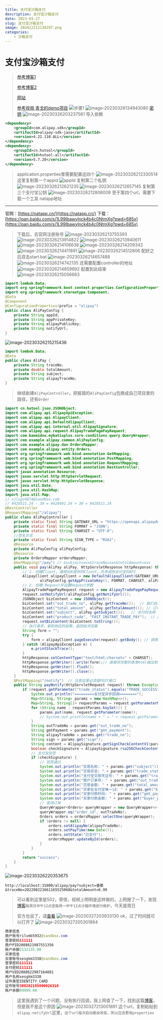 ```yaml
---
title: 支付宝沙箱支付
description: 支付宝沙箱支付
date: 2023-03-27
slug: 支付宝沙箱支付
image: 202412212138297.png
categories:
    - 沙箱支付
---
```


支付宝沙箱支付
=======
> [参考博客1](https://blog.csdn.net/hhb442/article/details/123304287)
>
> [参考博客2](https://blog.csdn.net/xqnode/article/details/124457790)
>
> [网站](https://open.alipay.com/develop/sandbox/app)
>
> [参考视频](https://www.bilibili.com/video/BV12e4y1o7qj/?spm_id_from=333.337.search-card.all.click&vd_source=0de2cc95ad0adc3e9ec15f6dcede1a20),[青戈的demo项目](https://gitee.com/xqnode/alipay-demo)
![步骤1](https://raw.githubusercontent.com/IsUnderAchiever/markdown-img/master/PicGo01/202402152337963.png)
![image-20230326134943080](https://raw.githubusercontent.com/IsUnderAchiever/markdown-img/master/PicGo01/202402152337090.png)
[密钥](https://opendocs.alipay.com/common/02kipk#%E5%B7%A5%E5%85%B7%E4%B8%8B%E8%BD%BD)
![image-20230326203237561](https://raw.githubusercontent.com/IsUnderAchiever/markdown-img/master/PicGo01/202402152337207.png)
> 导入依赖
```xml
<dependency>
    <groupId>com.alipay.sdk</groupId>
    <artifactId>alipay-sdk-java</artifactId>
    <version>4.22.110.ALL</version>
</dependency>
<dependency>
    <groupId>cn.hutool</groupId>
    <artifactId>hutool-all</artifactId>
    <version>5.7.20</version>
</dependency>
```
> application.properties里需要配置这四个
![image-20230326212330514](https://raw.githubusercontent.com/IsUnderAchiever/markdown-img/master/PicGo01/202402152337844.png)
> 这里复制第一个appid
![appId](https://raw.githubusercontent.com/IsUnderAchiever/markdown-img/master/PicGo01/202402152337268.png)
> 复制第二个私钥
![image-20230326212621235](https://raw.githubusercontent.com/IsUnderAchiever/markdown-img/master/PicGo01/202402152337560.png)
![image-20230326212657145](https://raw.githubusercontent.com/IsUnderAchiever/markdown-img/master/PicGo01/202402152337177.png)
> 复制第三个支付宝公钥
![image-20230326212806008](https://raw.githubusercontent.com/IsUnderAchiever/markdown-img/master/PicGo01/202402152337241.png)
> 至于第四个url，需要下载一个工具
natapp地址
-----------------------------------------------------------
官网：[https://natapp.cn/](https://natapp.cn/)
下载：[https://pan.baidu.com/s/1L99Ibawylnck4b4c0NtmXg?pwd=685x](https://pan.baidu.com/s/1L99Ibawylnck4b4c0NtmXg?pwd=685x)
> 下载后，去官网注册账号
![image-20230326213755393](https://raw.githubusercontent.com/IsUnderAchiever/markdown-img/master/PicGo01/202402152337915.png)
![image-20230326213914822](https://raw.githubusercontent.com/IsUnderAchiever/markdown-img/master/PicGo01/202402152337442.png)
![image-20230326213940611](https://raw.githubusercontent.com/IsUnderAchiever/markdown-img/master/PicGo01/202402152338191.png)
![image-20230326214106638](https://raw.githubusercontent.com/IsUnderAchiever/markdown-img/master/PicGo01/202402152337401.png)
![image-20230326214209342](https://raw.githubusercontent.com/IsUnderAchiever/markdown-img/master/PicGo01/202402152338219.png)
![image-20230326214411891](https://raw.githubusercontent.com/IsUnderAchiever/markdown-img/master/PicGo01/202402152338689.png)
![image-20230326214512806](https://raw.githubusercontent.com/IsUnderAchiever/markdown-img/master/PicGo01/202402152338811.png)
> 配好之后双击start.bat
![image-20230326214657488](https://raw.githubusercontent.com/IsUnderAchiever/markdown-img/master/PicGo01/202402152338582.png)
![image-20230326214742135](https://raw.githubusercontent.com/IsUnderAchiever/markdown-img/master/PicGo01/202402152338306.png)
> 还需要配置controller的地址
![image-20230326214859892](https://raw.githubusercontent.com/IsUnderAchiever/markdown-img/master/PicGo01/202402152338384.png)
> 配置到此结束
![image-20230326215056683](https://raw.githubusercontent.com/IsUnderAchiever/markdown-img/master/PicGo01/202402152338458.png)
```java
import lombok.Data;
import org.springframework.boot.context.properties.ConfigurationProperties;
import org.springframework.stereotype.Component;
@Data
@Component
@ConfigurationProperties(prefix = "alipay")
public class AliPayConfig {
    private String appId;
    private String appPrivateKey;
    private String alipayPublicKey;
    private String notifyUrl;
}
```
![image-20230326215215436](https://raw.githubusercontent.com/IsUnderAchiever/markdown-img/master/PicGo01/202402152338705.png)
```java
import lombok.Data;
@Data
public class AliPay {
    private String traceNo;
    private double totalAmount;
    private String subject;
    private String alipayTraceNo;
}
```
> 继续新建`AliPayController`，把报错的`AliPayConfig`包换成自己项目里的路径，还有`Order`
```java
import cn.hutool.json.JSONObject;
import com.alipay.api.AlipayApiException;
import com.alipay.api.AlipayClient;
import com.alipay.api.DefaultAlipayClient;
import com.alipay.api.internal.util.AlipaySignature;
import com.alipay.api.request.AlipayTradePagePayRequest;
import com.baomidou.mybatisplus.core.conditions.query.QueryWrapper;
import com.example.alipay.common.AliPayConfig;
import com.example.alipay.dao.OrdersMapper;
import com.example.alipay.entity.Orders;
import org.springframework.web.bind.annotation.GetMapping;
import org.springframework.web.bind.annotation.PostMapping;
import org.springframework.web.bind.annotation.RequestMapping;
import org.springframework.web.bind.annotation.RestController;
import javax.annotation.Resource;
import javax.servlet.http.HttpServletRequest;
import javax.servlet.http.HttpServletResponse;
import java.util.Date;
import java.util.HashMap;
import java.util.Map;
// xjlugv6874@sandbox.com
// 9428521.24 - 30 = 9428491.24 + 30 = 9428521.24
@RestController
@RequestMapping("/alipay")
public class AliPayController {
    private static final String GATEWAY_URL = "https://openapi.alipaydev.com/gateway.do";
    private static final String FORMAT = "JSON";
    private static final String CHARSET = "UTF-8";
    //签名方式
    private static final String SIGN_TYPE = "RSA2";
    @Resource
    private AliPayConfig aliPayConfig;
    @Resource
    private OrdersMapper ordersMapper;
    @GetMapping("/pay") // &subject=xxx&traceNo=xxx&totalAmount=xxx
    public void pay(AliPay aliPay, HttpServletResponse httpResponse) throws Exception {
        // 1. 创建Client，通用SDK提供的Client，负责调用支付宝的API
        AlipayClient alipayClient = new DefaultAlipayClient(GATEWAY_URL, aliPayConfig.getAppId(),
                aliPayConfig.getAppPrivateKey(), FORMAT, CHARSET, aliPayConfig.getAlipayPublicKey(), SIGN_TYPE);
        // 2. 创建 Request并设置Request参数
        AlipayTradePagePayRequest request = new AlipayTradePagePayRequest();  // 发送请求的 Request类
        request.setNotifyUrl(aliPayConfig.getNotifyUrl());
        JSONObject bizContent = new JSONObject();
        bizContent.set("out_trade_no", aliPay.getTraceNo());  // 我们自己生成的订单编号
        bizContent.set("total_amount", aliPay.getTotalAmount()); // 订单的总金额
        bizContent.set("subject", aliPay.getSubject());   // 支付的名称
        bizContent.set("product_code", "FAST_INSTANT_TRADE_PAY");  // 固定配置
        request.setBizContent(bizContent.toString());
        // 执行请求，拿到响应的结果，返回给浏览器
        String form = "";
        try {
            form = alipayClient.pageExecute(request).getBody(); // 调用SDK生成表单
        } catch (AlipayApiException e) {
            e.printStackTrace();
        }
        httpResponse.setContentType("text/html;charset=" + CHARSET);
        httpResponse.getWriter().write(form);// 直接将完整的表单html输出到页面
        httpResponse.getWriter().flush();
        httpResponse.getWriter().close();
    }
    @PostMapping("/notify")  // 注意这里必须是POST接口
    public String payNotify(HttpServletRequest request) throws Exception {
        if (request.getParameter("trade_status").equals("TRADE_SUCCESS")) {
            System.out.println("=========支付宝异步回调========");
            Map<String, String> params = new HashMap<>();
            Map<String, String[]> requestParams = request.getParameterMap();
            for (String name : requestParams.keySet()) {
                params.put(name, request.getParameter(name));
                // System.out.println(name + " = " + request.getParameter(name));
            }
            String outTradeNo = params.get("out_trade_no");
            String gmtPayment = params.get("gmt_payment");
            String alipayTradeNo = params.get("trade_no");
            String sign = params.get("sign");
            String content = AlipaySignature.getSignCheckContentV1(params);
            boolean checkSignature = AlipaySignature.rsa256CheckContent(content, sign, aliPayConfig.getAlipayPublicKey(), "UTF-8"); // 验证签名
            // 支付宝验签
            if (checkSignature) {
                // 验签通过
                System.out.println("交易名称: " + params.get("subject"));
                System.out.println("交易状态: " + params.get("trade_status"));
                System.out.println("支付宝交易凭证号: " + params.get("trade_no"));
                System.out.println("商户订单号: " + params.get("out_trade_no"));
                System.out.println("交易金额: " + params.get("total_amount"));
                System.out.println("买家在支付宝唯一id: " + params.get("buyer_id"));
                System.out.println("买家付款时间: " + params.get("gmt_payment"));
                System.out.println("买家付款金额: " + params.get("buyer_pay_amount"));
                // 查询订单
                QueryWrapper<Orders> queryWrapper = new QueryWrapper<>();
                queryWrapper.eq("order_id", outTradeNo);
                Orders orders = ordersMapper.selectOne(queryWrapper);
                if (orders != null) {
                    orders.setAlipayNo(alipayTradeNo);
                    orders.setPayTime(new Date());
                    orders.setState("已支付");
                    ordersMapper.updateById(orders);
                }
            }
        }
        return "success";
    }
}
```
![image-20230326220353675](https://raw.githubusercontent.com/IsUnderAchiever/markdown-img/master/PicGo01/202402152338134.png)
```url
http://localhost:15000/alipay/pay?subject=香蕉&traceNo=202208221661165525068&totalAmount=6.99
```
> 可以看到这里是502，奇怪，视频上明明是这样做的，上网搜了一下，发现[博客](https://blog.csdn.net/qq_46978751/article/details/111577414)`每周日中午12点至每周一中午12点沙箱环境进行维护`，今天是周日
>
> 官方也说了，请[查看](https://opendocs.alipay.com/support/01razf)
![image-20230327203933130](https://raw.githubusercontent.com/IsUnderAchiever/markdown-img/master/PicGo01/202402152338575.png)
> ok，过了时间就可以打开了
![image-20230327205301864](https://raw.githubusercontent.com/IsUnderAchiever/markdown-img/master/PicGo01/202402152338417.png)
```java
商家信息
商户账号rilvmb5932@sandbox.com
登录密码111111
商户PID2088621987551356
账户余额2132135.00
买家信息
买家账号xesgkm3338@sandbox.com
登录密码111111
支付密码111111
用户UID2088622987164881
用户名称xesgkm3338
证件类型IDENTITY_CARD
证件账号308282195800026310
账户余额99999.00 
```
> 这里我遇到了一个问题，没有执行回调，我上网查了一下，找到这篇[博客](https://blog.csdn.net/qq_45000856/article/details/125671735)，但是我不是这个原因
![image-20230327213001891](https://raw.githubusercontent.com/IsUnderAchiever/markdown-img/master/PicGo01/202402152338042.png)
这个url，复制粘贴到`alipay.notifyUrl`这里，`这个url每次启动都会改变，所以应该更改properties`
